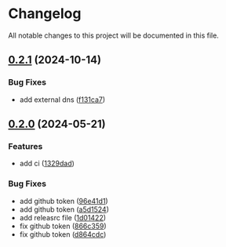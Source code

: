 # Changelog

All notable changes to this project will be documented in this file.

## [0.2.1](https://github.com/zahornyak/terraform-aws-ecs-service/compare/v0.2.0...v0.2.1) (2024-10-14)


### Bug Fixes

* add external dns ([f131ca7](https://github.com/zahornyak/terraform-aws-ecs-service/commit/f131ca76ff9a040c06e5e12d3c113e2c4ec09685))

## [0.2.0](https://github.com/zahornyak/terraform-aws-ecs-service/compare/v0.1.26...v0.2.0) (2024-05-21)


### Features

* add ci ([1329dad](https://github.com/zahornyak/terraform-aws-ecs-service/commit/1329dadda793a4bfe5fa01c9c09deb351cbec26e))


### Bug Fixes

* add github token ([96e41d1](https://github.com/zahornyak/terraform-aws-ecs-service/commit/96e41d1f9a8d1d45090402d5fef3a79e2ebb1d97))
* add github token ([a5d1524](https://github.com/zahornyak/terraform-aws-ecs-service/commit/a5d15247f9124244afc1eb6eeae2de27c59e2781))
* add releasrc file ([1d01422](https://github.com/zahornyak/terraform-aws-ecs-service/commit/1d01422727c4bf62856e202a598f098ec0ee5c44))
* fix github token ([866c359](https://github.com/zahornyak/terraform-aws-ecs-service/commit/866c359bee50bc90f2a772f5f0ec4d6fc001634c))
* fix github token ([d864cdc](https://github.com/zahornyak/terraform-aws-ecs-service/commit/d864cdcbc55ff6d395cbcee059642189784203f1))
